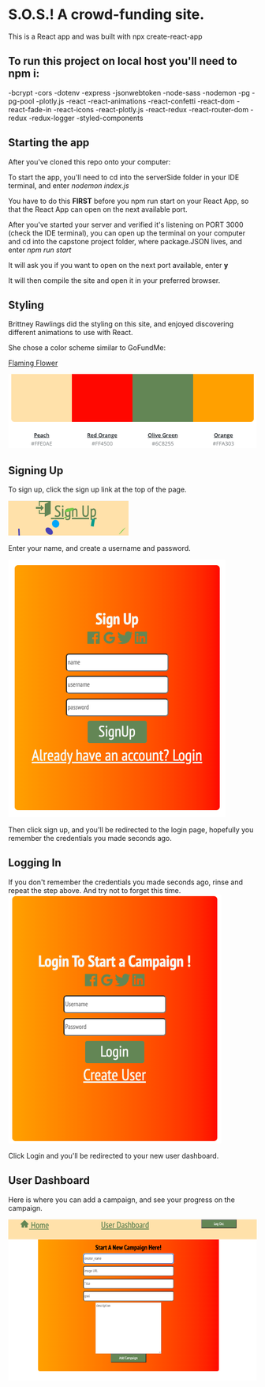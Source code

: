 # S.O.S.! A crowd-funding site.

This is a React app and was built with npx create-react-app

## To run this project on local host you'll need to npm i:
-bcrypt
-cors
-dotenv
-express
-jsonwebtoken
-node-sass
-nodemon
-pg
-pg-pool
-plotly.js
-react
-react-animations
-react-confetti
-react-dom
-react-fade-in
-react-icons
-react-plotly.js
-react-redux
-react-router-dom
-redux
-redux-logger
-styled-components

## Starting the app

After you've cloned this repo onto your computer: 

To start the app, you'll need to cd into the serverSide folder in your IDE terminal, and enter *nodemon index.js*

You have to do this **FIRST** before you npm run start on your React App, so that the React App can open on the next available port. 

After you've started your server and verified it's listening on PORT 3000 (check the IDE terminal), you can open up the terminal on your computer and cd into the capstone project folder, where package.JSON lives, and enter
*npm run start*

It will ask you if you want to open on the next port available, enter **y**

It will then compile the site and open it in your preferred browser. 

## Styling

Brittney Rawlings did the styling on this site, and enjoyed discovering different animations to use with React. 

She chose a color scheme similar to GoFundMe:

[Flaming Flower](https://www.canva.com/colors/color-palettes/flaming-flower/)

![Color Palette](/readMeAssets/colorPalette.png)

## Signing Up

To sign up, click the sign up link at the top of the page. 

![Sign Up Link](/readMeAssets/signUp.png)

Enter your name, and create a username and password. 

![Sign Up](/readMeAssets/signUpSS.png)

Then click sign up, and you'll be redirected to the login page, hopefully you remember the credentials you made seconds ago. 

## Logging In

If you don't remember the credentials you made seconds ago, rinse and repeat the step above. And try not to forget this time. 
![Log In](/readMeAssets/logIn.png)

Click Login and you'll be redirected to your new user dashboard. 

## User Dashboard

Here is where you can add a campaign, and see your progress on the campaign. 

![User Dashboard](/readMeAssets/userDB.png)



